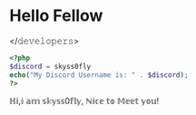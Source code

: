 # Hello Fellow
 </𝚍𝚎𝚟𝚎𝚕𝚘𝚙𝚎𝚛𝚜>

 ```php
<?php
$discord = skyss0fly
echo("My Discord Username is: " . $discord);
?>

```

ℍ𝕚,𝕚 𝕒𝕞 𝕤𝕜𝕪𝕤𝕤0𝕗𝕝𝕪, ℕ𝕚𝕔𝕖 𝕥𝕠 𝕄𝕖𝕖𝕥 𝕪𝕠𝕦!

